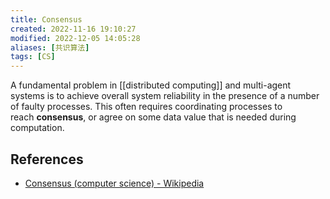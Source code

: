 ```yaml
---
title: Consensus
created: 2022-11-16 19:10:27
modified: 2022-12-05 14:05:28
aliases: [共识算法]
tags: [CS]
---
```


A fundamental problem in [[distributed computing]] and multi-agent systems is to achieve overall system reliability in the presence of a number of faulty processes. This often requires coordinating processes to reach **consensus**, or agree on some data value that is needed during computation.

## References

- [Consensus (computer science) - Wikipedia](https://en.wikipedia.org/wiki/Consensus_(computer_science))
